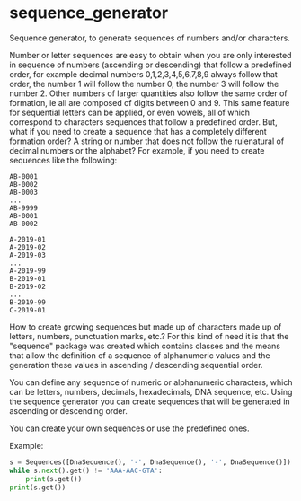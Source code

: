 # sequence_generator
Sequence generator, to generate sequences of numbers and/or characters.

Number or letter sequences are easy to obtain when you are only interested in sequence of numbers (ascending or descending) that follow
a predefined order, for example decimal numbers 0,1,2,3,4,5,6,7,8,9 always follow that order, the number 1 will follow the number 0, the number 3 will follow the number 2.
Other numbers of larger quantities also follow the same order of formation, ie all are composed of digits between 0 and 9. This same feature for sequential letters can be applied, or even vowels, all of which correspond to characters sequences that follow a predefined order. But, what if you need to create a sequence that has a completely different formation order? A string or number that does not follow the rulenatural of decimal numbers or the alphabet? For example, if you need to create sequences like the following:

```
AB-0001
AB-0002
AB-0003
...
AB-9999
AB-0001
AB-0002

A-2019-01
A-2019-02
A-2019-03
...
A-2019-99
B-2019-01
B-2019-02
...
B-2019-99
C-2019-01
```

How to create growing sequences but made up of characters made up of letters, numbers, punctuation marks, etc.? For this kind of need it is that the "sequence" package was created which contains classes and the means that allow the definition of a sequence of alphanumeric values and the generation these values in ascending / descending sequential order.

You can define any sequence of numeric or alphanumeric characters, which can be letters, numbers, decimals, hexadecimals, DNA sequence, etc. Using the sequence generator you can create sequences that will be generated in ascending or descending order.

You can create your own sequences or use the predefined ones.

Example:

```python
s = Sequences([DnaSequence(), '-', DnaSequence(), '-', DnaSequence()])
while s.next().get() != 'AAA-AAC-GTA':
    print(s.get())
print(s.get())
```
